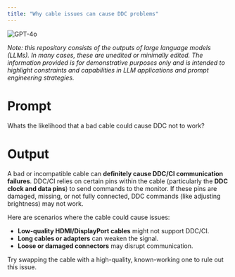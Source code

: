 ```yaml
---
title: "Why cable issues can cause DDC problems"
---
```

![GPT-4o](https://img.shields.io/badge/GPT--4o-3333FF?style=for-the-badge&logo=openai&logoColor=white)



*Note: this repository consists of the outputs of large language models (LLMs). In many cases, these are unedited or minimally edited. The information provided is for demonstrative purposes only and is intended to highlight constraints and capabilities in LLM applications and prompt engineering strategies.*


# Prompt

Whats the likelihood that a bad cable could cause DDC not to work?

# Output

A bad or incompatible cable can **definitely cause DDC/CI communication failures**. DDC/CI relies on certain pins within the cable (particularly the **DDC clock and data pins**) to send commands to the monitor. If these pins are damaged, missing, or not fully connected, DDC commands (like adjusting brightness) may not work.

Here are scenarios where the cable could cause issues:
- **Low-quality HDMI/DisplayPort cables** might not support DDC/CI.
- **Long cables or adapters** can weaken the signal.
- **Loose or damaged connectors** may disrupt communication.

Try swapping the cable with a high-quality, known-working one to rule out this issue.